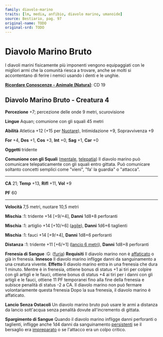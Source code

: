 ```yaml
---
family: diavolo-marino
traits: [lm, media, anfibio, diavolo marino, umanoide]
source: Bestiario, pag. 97
original-name: TODO
original-srd: TODO
---
```


# Diavolo Marino Bruto

I diavoli marini fisicamente più imponenti vengono equipaggiati con le migliori
armi che la comunità riesca a trovare, anche se molti si accontentano di ferire
i nemici usando i denti e le unghie.

**[Ricordare Conoscenze - Animale (Natura)](/azioni/abilita/ricordare-conoscenze)**:
CD 19

## Diavolo Marino Bruto - Creatura 4

**Percezione** +7; percezione delle onde 9 metri, scurovisione

**Lingue** Aquan; comunione con gli squali 45 metri

**Abilità** Atletica +12 (+15 per [Nuotare](/azioni/abilita/nuotare)),
Intimidazione +9, Sopravvivenza +9

**For** +4, **Des** +1, **Cos** +3, **Int** +0, **Sag** +1, **Car** +0

**Oggetti** tridente

**Comunione con gli Squali** ([mentale](/tratti/mentale),
[telepatia](/tratti/telepatia)) Il diavolo marino può comunicare telepaticamente
con gli squali entro gittata. Può comunicare soltanto concetti semplici come
"vieni", "fa' la guardia" o "attacca".

---

**CA** 21; **Temp** +13, **Rifl** +11, **Vol** +9

**PF** 60

---

**Velocità** 7,5 metri, nuotare 10,5 metri

**Mischia** :1: tridente +14 \[+9/+4], **Danni** 1d8+8 perforanti

**Mischia** :1: artiglio +14 \[+10/+6] ([agile](/tratti/agile)), **Danni** 1d6+6
taglienti

**Mischia** :1: fauci +14 \[+9/+4], **Danni** 1d8+6 perforanti

**Distanza** :1: tridente +11 \[+6/+1] ([lancio 6 metri](/tratti/lancio)),
**Danni** 1d8+8 perforanti

**Frenesia di Sangue** :G: ([furia](/tratti/furia)) **Requisiti** Il diavolo
marino non è [affaticato](/condizioni/affaticato) o già in frenesia. **Innesco**
Il diavolo marino infligge danni da sanguinamento a una creatura vivente.
**Effetto** Il diavolo marino entra in una frenesia che dura 1 minuto. Mentre è
in frenesia, ottiene bonus di status +1 ai tiri per colpire con gli artigli e le
fauci, ottiene bonus di status +4 ai tiri per i danni con gli artigli e le
fauci, ottiene 11 PF temporanei fino alla fine della frenesia e subisce penalità
di status -2 a CA. Il diavolo marino non può fermare volontariamente questa
frenesia Dopo la sua frenesia, il diavolo marino è affaticato.

**Lancio Senza Ostacoli** Un diavolo marino bruto può usare le armi a distanza
da lancio sott'acqua senza penalità dovute all'incremento di gittata.

**Spargimento di Sangue** Quando il diavolo marino infligge danni perforanti o
taglienti, infligge anche 1d4 danni da sanguinamento
[persistenti](/condizioni/danno-persistente) se il bersaglio era
[impreparato](/condizioni/impreparato) o se l'attacco era un colpo critico.
